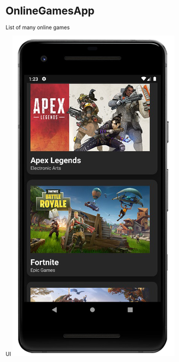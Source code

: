 # OnlineGamesApp
List of many online games

UI
![alt text](https://github.com/salvator627/OnlineGamesApp/blob/master/app/src/main/res/drawable/gh.png?raw=true)

